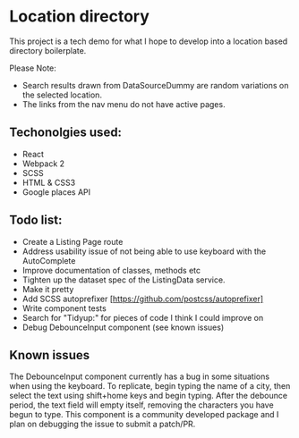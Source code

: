 # Location directory

This project is a tech demo for what I hope to develop into a location based directory boilerplate.

Please Note:
* Search results drawn from DataSourceDummy are random variations on the selected location.
* The links from the nav menu do not have active pages.

## Techonolgies used:

* React
* Webpack 2
* SCSS
* HTML & CSS3
* Google places API

## Todo list:
* Create a Listing Page route
* Address usability issue of not being able to use keyboard with the AutoComplete
* Improve documentation of classes, methods etc
* Tighten up the dataset spec of the ListingData service.
* Make it pretty
* Add SCSS autoprefixer [https://github.com/postcss/autoprefixer]
* Write component tests
* Search for "Tidyup:" for pieces of code I think I could improve on
* Debug DebounceInput component (see known issues)

## Known issues

The DebounceInput component currently has a bug in some situations when using the keyboard.  To replicate, begin typing the name of a city, then select the text using shift+home keys and begin typing.  After the debounce period, the text field will empty itself, removing the characters you have begun to type.  This component is a community developed package and I plan on debugging the issue to submit a patch/PR.